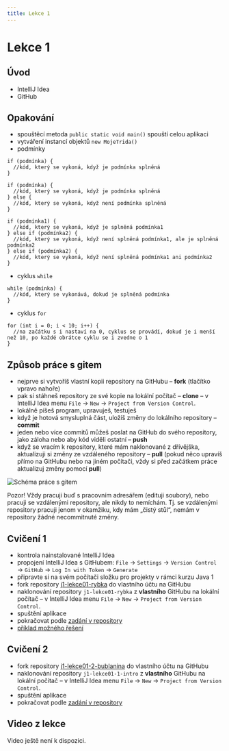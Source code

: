 ```yaml
---
title: Lekce 1
---
```

# Lekce 1

## Úvod

- IntelliJ Idea
- GitHub

## Opakování
- spouštěcí metoda `public static void main()` spouští celou aplikaci
- vytváření instancí objektů `new MojeTrida()`
- podmínky
```
if (podmínka) {
  //kód, který se vykoná, když je podmínka splněná
}
```
```
if (podmínka) {
  //kód, který se vykoná, když je podmínka splněná
} else {
  //kód, který se vykoná, když není podmínka splněná
}
```
```
if (podmínka1) {
  //kód, který se vykoná, když je splněná podmínka1
} else if (podmínka2) {
  //kód, který se vykoná, když není splněná podmínka1, ale je splněná podmínka2
} else if (podmínka2) {
  //kód, který se vykoná, když není splněná podmínka1 ani podmínka2
}
```
- cyklus `while`
```
while (podmínka) {
  //kód, který se vykonává, dokud je splněná podmínka
}
```
- cyklus `for`
```
for (int i = 0; i < 10; i++) {
  //na začátku s i nastaví na 0, cyklus se provádí, dokud je i menší než 10, po každé obrátce cyklu se i zvedne o 1
}
```

## Způsob práce s gitem

- nejprve si vytvoříš vlastní kopii repository na GitHubu – **fork** (tlačítko vpravo nahoře)
- pak si stáhneš repository ze své kopie na lokální počítač – **clone** – v IntelliJ Idea menu `File` → `New` → `Project from Version Control`.
- lokálně píšeš program, upravuješ, testuješ
- když je hotová smysluplná část, uložíš změny do lokálního repository – **commit**
- jeden nebo více commitů můžeš poslat na GitHub do svého repository, jako záloha nebo aby kód viděli ostatní – **push**
- když se vracím k repository, které mám naklonované z dřívějška, aktualizuji si změny ze vzdáleného repository – **pull** (pokud něco upravíš přímo na GitHubu nebo na jiném počítači, vždy si před začátkem práce aktualizuj změny pomocí **pull**)

![Schéma práce s gitem](img/lekce-1/git.svg)

Pozor! Vždy pracuji buď s pracovním adresářem (edituji soubory), nebo pracuji se vzdálenými repository, ale nikdy to nemíchám. Tj. se vzdálenými repository pracuji jenom v okamžiku, kdy mám „čistý stůl“, nemám v repository žádné necommitnuté změny.

## Cvičení 1

- kontrola nainstalované IntelliJ Idea
- propojení IntelliJ Idea s GitHubem: `File` → `Settings` → `Version Control` → `GitHub` → `Log In with Token` → `Generate`
- připravte si na svém počítači složku pro projekty v rámci kurzu Java 1
- fork repository [j1-lekce01-rybka](https://github.com/FilipJirsak-Czechitas/j1-lekce01-rybka) do vlastního účtu na GitHubu
- naklonování repository `j1-lekce01-rybka` z **vlastního** GitHubu na lokální počítač – v IntelliJ Idea menu `File` → `New` → `Project from Version Control`.
- spuštění aplikace
- pokračovat podle [zadání v repository](https://github.com/FilipJirsak-Czechitas/j1-lekce01-rybka)
- [příklad možného řešení](https://github.com/FilipJirsak-Czechitas/j1-lekce01-rybka/tree/reseni)

## Cvičení 2

- fork repository [j1-lekce01-2-bublanina](https://github.com/FilipJirsak-Czechitas/j1-lekce01-2-bublanina) do vlastního účtu na GitHubu
- naklonování repository `j1-lekce01-1-intro` z **vlastního** GitHubu na lokální počítač – v IntelliJ Idea menu `File` → `New` → `Project from Version Control`.
- spuštění aplikace
- pokračovat podle [zadání v repository](https://github.com/FilipJirsak-Czechitas/j1-lekce01-2-bublanina)

## Video z lekce
Video ještě není k dispozici.
